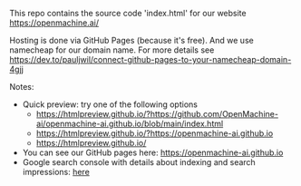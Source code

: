 This repo contains the source code 'index.html' for our website https://openmachine.ai/ 

Hosting is done via GitHub Pages (because it's free). And we use namecheap for our domain name. For more details see 
https://dev.to/pauljwil/connect-github-pages-to-your-namecheap-domain-4gjj

Notes:
- Quick preview: try one of the following options
  - https://htmlpreview.github.io/?https://github.com/OpenMachine-ai/openmachine-ai.github.io/blob/main/index.html 
  - https://htmlpreview.github.io/?https://openmachine-ai.github.io
  - https://htmlpreview.github.io/
- You can see our GitHub pages here: https://openmachine-ai.github.io
- Google search console with details about indexing and search impressions: [here](https://search.google.com/search-console?resource_id=sc-domain%3Aopenmachine.ai&hl=en)

